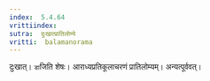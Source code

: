 ```yaml
---
index:  5.4.64
vrittiindex: 
sutra:  दुःखात्प्रातिलोम्ये
vritti:  balamanorama 
---
```


दुःखात्। `डा`जिति शेषः। आराध्यप्रतिकूलाचरणं प्रातिलोम्यम्। अन्यत्पूर्ववत्। 


